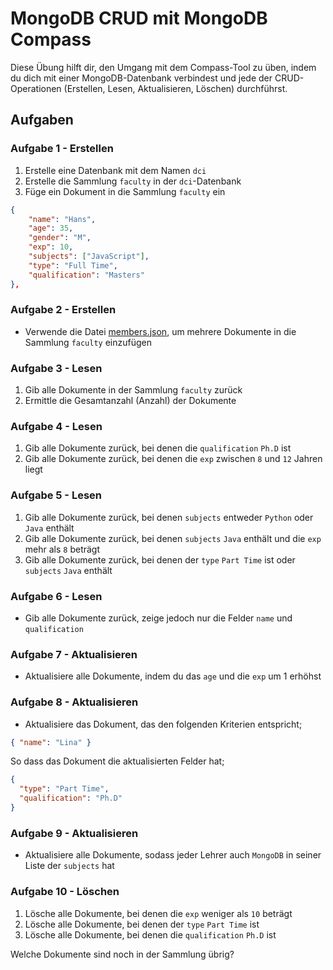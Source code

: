 # MongoDB CRUD mit MongoDB Compass

Diese Übung hilft dir, den Umgang mit dem Compass-Tool zu üben, indem du dich mit einer MongoDB-Datenbank verbindest und jede der CRUD-Operationen (Erstellen, Lesen, Aktualisieren, Löschen) durchführst.

## Aufgaben

### Aufgabe 1 - Erstellen

1. Erstelle eine Datenbank mit dem Namen `dci`
2. Erstelle die Sammlung `faculty` in der `dci`-Datenbank
3. Füge ein Dokument in die Sammlung `faculty` ein

```json
{
    "name": "Hans",
    "age": 35,
    "gender": "M",
    "exp": 10,
    "subjects": ["JavaScript"],
    "type": "Full Time",
    "qualification": "Masters"
},
```

### Aufgabe 2 - Erstellen

- Verwende die Datei [members.json](./members.json), um mehrere Dokumente in die Sammlung `faculty` einzufügen

### Aufgabe 3 - Lesen

1. Gib alle Dokumente in der Sammlung `faculty` zurück
2. Ermittle die Gesamtanzahl (Anzahl) der Dokumente

### Aufgabe 4 - Lesen

1. Gib alle Dokumente zurück, bei denen die `qualification` `Ph.D` ist
2. Gib alle Dokumente zurück, bei denen die `exp` zwischen `8` und `12` Jahren liegt

### Aufgabe 5 - Lesen

1. Gib alle Dokumente zurück, bei denen `subjects` entweder `Python` oder `Java` enthält
2. Gib alle Dokumente zurück, bei denen `subjects` `Java` enthält und die `exp` mehr als `8` beträgt
3. Gib alle Dokumente zurück, bei denen der `type` `Part Time` ist oder `subjects` `Java` enthält

### Aufgabe 6 - Lesen

- Gib alle Dokumente zurück, zeige jedoch nur die Felder `name` und `qualification`

### Aufgabe 7 - Aktualisieren

- Aktualisiere alle Dokumente, indem du das `age` und die `exp` um 1 erhöhst

### Aufgabe 8 - Aktualisieren

- Aktualisiere das Dokument, das den folgenden Kriterien entspricht;

```json
{ "name": "Lina" }
```

So dass das Dokument die aktualisierten Felder hat;

```json
{
  "type": "Part Time",
  "qualification": "Ph.D"
}
```

### Aufgabe 9 - Aktualisieren

- Aktualisiere alle Dokumente, sodass jeder Lehrer auch `MongoDB` in seiner Liste der `subjects` hat

### Aufgabe 10 - Löschen

1. Lösche alle Dokumente, bei denen die `exp` weniger als `10` beträgt
2. Lösche alle Dokumente, bei denen der `type` `Part Time` ist
3. Lösche alle Dokumente, bei denen die `qualification` `Ph.D` ist

Welche Dokumente sind noch in der Sammlung übrig?
